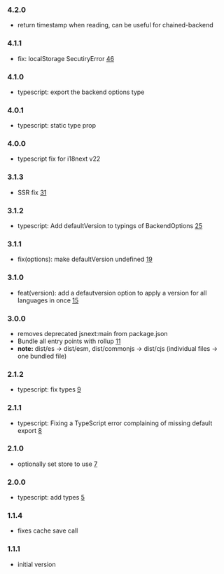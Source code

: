 ### 4.2.0

- return timestamp when reading, can be useful for chained-backend

### 4.1.1

- fix: localStorage SecutiryError [46](https://github.com/i18next/i18next-localstorage-backend/pull/46)

### 4.1.0

- typescript: export the backend options type

### 4.0.1

- typescript: static type prop

### 4.0.0

- typescript fix for i18next v22

### 3.1.3

- SSR fix [31](https://github.com/i18next/i18next-localstorage-backend/pull/31)

### 3.1.2

- typescript: Add defaultVersion to typings of BackendOptions [25](https://github.com/i18next/i18next-localstorage-backend/pull/25)

### 3.1.1

- fix(options): make defaultVersion undefined [19](https://github.com/i18next/i18next-localstorage-backend/pull/19)

### 3.1.0

- feat(version): add a defautversion option to apply a version for all languages in once [15](https://github.com/i18next/i18next-localstorage-backend/pull/15)

### 3.0.0

- removes deprecated jsnext:main from package.json
- Bundle all entry points with rollup [11](https://github.com/i18next/i18next-localstorage-backend/pull/11)
- **note:** dist/es -> dist/esm, dist/commonjs -> dist/cjs (individual files -> one bundled file)

### 2.1.2

- typescript: fix types [9](https://github.com/i18next/i18next-localstorage-backend/pull/9)

### 2.1.1

- typescript: Fixing a TypeScript error complaining of missing default export [8](https://github.com/i18next/i18next-localstorage-backend/pull/8)

### 2.1.0

- optionally set store to use [7](https://github.com/i18next/i18next-localstorage-backend/pull/7)

### 2.0.0

- typescript: add types [5](https://github.com/i18next/i18next-localstorage-backend/pull/5)

### 1.1.4

- fixes cache save call

### 1.1.1

- initial version
